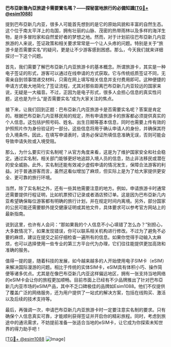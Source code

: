 **巴布亞新幾內亞旅遊卡需要實名嗎？——探秘當地旅行的必備知識[[TG💪+ @esim1088](https://t.me/s/esim1088)]**

提到巴布亞新几内亚，很多人可能首先想到的是它的原始风貌和丰富的自然生态。这个位于南太平洋上的岛国，拥有壮丽的山脉、茂密的热带雨林以及多样的海洋生物，是许多冒险家和自然爱好者的梦想之地。然而，对于计划前往巴布亞新几内亚旅游的人来说，签证政策和相关要求常常是一个让人头疼的问题。特别是关于“旅游卡是否需要实名”的疑问，更是让不少游客感到困惑。那么，今天我们就来详细探讨一下这个问题。

首先，我们需要了解巴布亞新几内亚旅游卡的基本概念。所谓旅游卡，其实是一种电子签证的形式，游客可以通过在线申请的方式获取。它与传统纸质签证不同，无需亲自到领事馆递交材料，只需在网上填写相关信息并支付费用即可。这种便捷的申请方式极大地简化了签证流程，尤其对那些距离巴布亞新几内亚较远的国家来说，无疑是一大福音。不过，正因为是电子形式，很多人会担心信息的真实性问题，这也是为什么“是否需要实名”成为大家关注的焦点。

接下来，让我们回到正题：巴布亞新几内亚旅游卡是否需要实名呢？答案是肯定的。根据巴布亞新几内亚移民局的规定，所有申请旅游卡的旅客都必须提供真实的个人信息。这包括护照号码、姓名、出生日期等基本信息，同时也需要上传有效的护照照片作为身份验证的一部分。这些信息将用于确认申请人的身份，并确保其符合入境条件。因此，在填写申请表时，请务必保证所填信息准确无误，否则可能会导致申请失败或入境受阻。

那么，为什么要实行实名制呢？从官方角度来看，这是为了维护国家安全和社会稳定。通过实名制，相关部门能够更好地追踪入境人员的信息，防止非法移民或潜在的安全威胁。此外，实名制还能有效减少虚假申请的情况发生，保障合法游客的利益。对于普通游客而言，虽然这看似增加了麻烦，但实际上是为了给大家提供更安全、更可靠的旅行环境。

当然，除了实名制之外，还有一些其他需要注意的地方。例如，申请旅游卡时通常还需要提供行程证明，比如机票预订记录或者酒店预订单。这是因为巴布亞新几内亚希望确保每位游客都有明确的旅行计划，并在规定时间内离境。另外，部分国家的公民可能还需要额外提交健康证明或其他文件，具体要求可以参考官方网站上的最新指南。

说到这里，也许有人会问：“那如果我的个人信息不小心填错了怎么办？”别担心，大多数情况下，如果发现错误，你可以联系相关机构进行修改。不过为了避免不必要的麻烦，建议在提交之前仔细检查一遍所有的信息。如果你觉得手动输入太麻烦，也可以选择使用一些专业的第三方平台代为办理，它们往往能提供更加高效和准确的服务。

值得一提的是，随着科技的发展，如今越来越多的人开始使用电子SIM卡（eSIM）来解决国际漫游的问题。相比于传统的实体SIM卡，eSIM具有体积小巧、操作简便等诸多优点。尤其是在像巴布亞新几内亚这样偏远地区，拥有一张支持当地网络的eSIM卡会让你的旅程更加顺畅。目前市面上已经有不少品牌推出了针对巴布亞新几内亚市场的eSIM产品，其中不乏口碑极佳的品牌如Esim1088。他们不仅提供了覆盖广泛的网络服务，还为用户提供了一站式的解决方案，包括在线购买、激活以及后续的技术支持等。

最后，再强调一次，申请巴布亞新几内亚旅游卡时一定要注意实名制的要求。只有确保个人信息真实可靠，才能顺利获得签证并开启你的精彩旅程。同时，考虑到旅途中的通讯需求，不妨提前准备一张适合当地的eSIM卡，让它成为你探索未知世界的得力助手吧！

[[TG💪+ @esim1088](https://t.me/s/esim1088) ![Image](https://i.postimg.cc/4NQfJmqS/Snipaste-2025-05-13-00-14-12.png)]